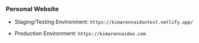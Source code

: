 ### Personal Website

- Staging/Testing Environment:
`https://kimarennaidootest.netlify.app/`

- Production Environment: 
`https://kimarennaidoo.com`